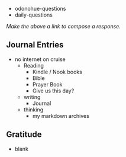 - odonohue-questions
- daily-questions

*Make the above a link to compose a response.*
## Journal Entries
-  no internet on cruise
	- Reading
		- Kindle / Nook books
		- Bible
		- Prayer Book
		- Give us this day?
	- writing
		- Journal
	- thinking
		- my markdown archives

## Gratitude
- blank


